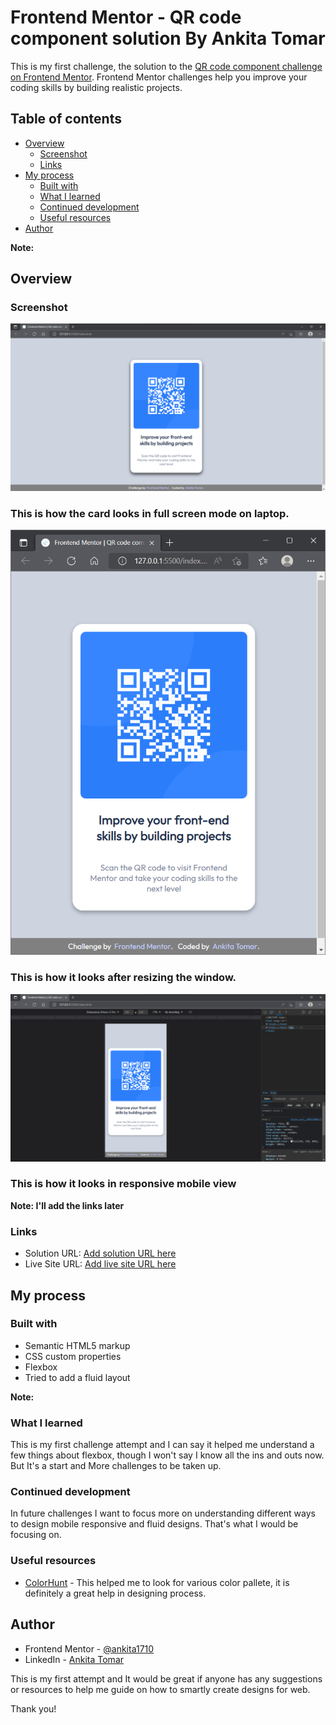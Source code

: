 # Frontend Mentor - QR code component solution By Ankita Tomar

This is my first challenge, the solution to the [QR code component challenge on Frontend Mentor](https://www.frontendmentor.io/challenges/qr-code-component-iux_sIO_H). Frontend Mentor challenges help you improve your coding skills by building realistic projects. 

## Table of contents

- [Overview](#overview)
  - [Screenshot](#screenshot)
  - [Links](#links)
- [My process](#my-process)
  - [Built with](#built-with)
  - [What I learned](#what-i-learned)
  - [Continued development](#continued-development)
  - [Useful resources](#useful-resources)
- [Author](#author)

**Note:**

## Overview

### Screenshot

![](./design/Desktop_mode_card_image.png)
### This is how the card looks in full screen mode on laptop.

![](./design/Resized_window_image.png)
### This is how it looks after resizing the window.

![](./design/Mobile_view_image.png)
### This is how it looks in responsive mobile view

**Note: I'll add the links later**

### Links

- Solution URL: [Add solution URL here](https://your-solution-url.com)
- Live Site URL: [Add live site URL here](https://your-live-site-url.com)

## My process

### Built with

- Semantic HTML5 markup
- CSS custom properties
- Flexbox
- Tried to add a fluid layout

**Note:**

### What I learned
This is my first challenge attempt and I can say it helped me understand a few things about flexbox, though I won't say I know all the ins and outs now. But It's a start and More challenges to be taken up. 

### Continued development
In future challenges I want to focus more on understanding different ways to design mobile responsive and fluid designs. That's what I would be focusing on. 

### Useful resources

- [ColorHunt](https://colorhunt.co/palettes/fall) - This helped me to look for various color pallete, it is definitely a great help in designing process. 

## Author
- Frontend Mentor - [@ankita1710](https://www.frontendmentor.io/profile/ankita1710)
- LinkedIn - [Ankita Tomar](https://www.linkedin.com/in/ankita-tomar-a284661a7/)

This is my first attempt and It would be great if anyone has any suggestions or resources to help me guide on how to smartly create designs for web. 

Thank you!